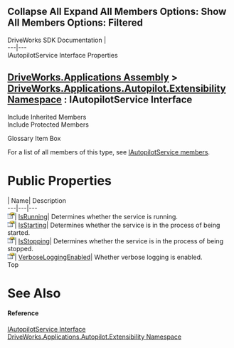 Collapse All Expand All Members Options: Show All  Members Options: Filtered   
---  
DriveWorks SDK Documentation  |   
---|---  
IAutopilotService Interface Properties   
  
[DriveWorks.Applications Assembly](topic13.md) > [DriveWorks.Applications.Autopilot.Extensibility Namespace](topic1633.md) : IAutopilotService Interface  
---  
  
Include Inherited Members    
Include Protected Members    


Glossary Item Box

For a list of all members of this type, see [IAutopilotService members](topic1655.md).

# Public Properties

| Name| Description  
---|---|---  
![ Property](dotnetimages/Property.gif)| [IsRunning](topic1673.md)| Determines whether the service is running.   
![ Property](dotnetimages/Property.gif)| [IsStarting](topic1674.md)| Determines whether the service is in the process of being started.   
![ Property](dotnetimages/Property.gif)| [IsStopping](topic1675.md)| Determines whether the service is in the process of being stopped.   
![ Property](dotnetimages/Property.gif)| [VerboseLoggingEnabled](topic1676.md)| Whether verbose logging is enabled.   
Top

# See Also

#### Reference

[IAutopilotService Interface](topic1654.md)   
[DriveWorks.Applications.Autopilot.Extensibility Namespace](topic1633.md)


